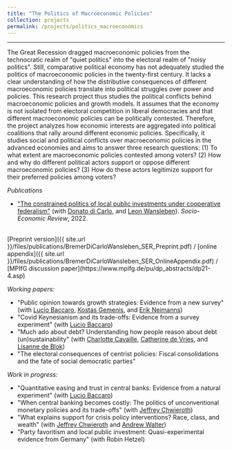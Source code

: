 ```yaml
---
title: "The Politics of Macroeconomic Policies"
collection: projects
permalink: /projects/politics_macroeconomics
---
```


------

The Great Recession dragged macroeconomic policies from the technocratic realm of "quiet politics" into the electoral realm of "noisy politics". Still, comparative political economy has not adequately studied the politics of macroeconomic policies in the twenty-first century. It lacks a clear understanding of how the distributive consequences of different macroeconomic policies translate into political struggles over power and policies. This research project thus studies the political conflicts behind macroeconomic policies and growth models. It assumes that the economy is not isolated from electoral competition in liberal democracies and that different macroeconomic policies can be politically contested. Therefore, the project analyzes how economic interests are aggregated into political coalitions that rally around different economic policies. Specifically, it studies social and political conflicts over macroeconomic policies in the advanced economies and aims to answer three research questions: (1) To what extent are macroeconomic policies contested among voters? (2) How and why do different political actors support or oppose different macroeconomic policies? (3) How do these actors legitimize support for their preferred policies among voters?

*Publications*
* ["The constrained politics of local public investments under cooperative federalism"](https://doi.org/10.1093/ser/mwac026) (with [Donato di Carlo](https://www.mpifg.de/person/110112/753645), and [Leon Wansleben](https://www.mpifg.de/person/wansleben-leon/576460)). *Socio-Economic Review*, 2022.
<br/>
[Preprint version]({{ site.url }}/files/publications/BremerDiCarloWansleben_SER_Preprint.pdf) / [online appendix]({{ site.url }}/files/publications/BremerDiCarloWansleben_SER_OnlineAppendix.pdf) / [MPIfG discussion paper](https://www.mpifg.de/pu/dp_abstracts/dp21-4.asp)

*Working papers:*

* "Public opinion towards growth strategies: Evidence from  a new survey" (with [Lucio Baccaro](http://www.mpifg.de/people/lb/index_en.asp), [Kostas Gemenis](https://www.mpifg.de/forschung/wissdetails_en.asp?MitarbID=881), and [Erik Neimanns](https://www.mpifg.de/forschung/wissdetails_en.asp?MitarbID=885))
* "Covid Keynesianism and its trade-offs: Evidence from a survey experiment" (with [Lucio Baccaro](http://www.mpifg.de/people/lb/index_en.asp))
* "Much ado about debt? Understanding how people reason about debt (un)sustainability" (with [Charlotte Cavaille](https://charlottecavaille.wordpress.com/), [Catherine de Vries](https://www.catherinedevries.eu/), and [Lisanne de Blok](https://lisannedeblok.com/))
* "The electoral consequences of centrist policies: Fiscal consolidations and the fate of social democratic parties"

*Work in progress:*

* "Quantitative easing and trust in central banks: Evidence from a natural experiment" (with [Lucio Baccaro](http://www.mpifg.de/people/lb/index_en.asp))
* "When central banking becomes costly: The politics of unconventional monetary policies and its trade-offs" (with [Jeffrey Chwieroth](http://personal.lse.ac.uk/chwierot/))
* "What explains support for crisis policy interventions? Race, class, and wealth" (with [Jeffrey Chwieroth](http://personal.lse.ac.uk/chwierot/) and [Andrew Walter](https://findanexpert.unimelb.edu.au/profile/195100-andrew-walter))
* "Party favoritism and local public investment: Quasi-experimental evidence from Germany" (with Robin Hetzel)
